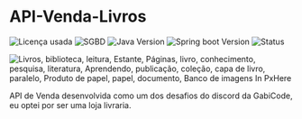 # API-Venda-Livros

![Licença usada](https://img.shields.io/github/license/DaviMacielCavalcante/System_Hospital)
![SGBD](https://img.shields.io/badge/SGBD-MySQL-blue)
![Java Version](https://img.shields.io/badge/Java-11-brightgreen)
![Spring boot Version](https://img.shields.io/badge/Spring%20Boot-2.7.3-brightgreen)
![Status](https://img.shields.io/badge/Status-Finalizado-brightgreen)

<img src="https://c.pxhere.com/images/3e/9a/05686e8fd759c5d01fb96f90bc02-1635093.jpg!d" srcset="https://c.pxhere.com/images/3e/9a/05686e8fd759c5d01fb96f90bc02-1635093.jpg!d" alt="Livros, biblioteca, leitura, Estante, Páginas, livro, conhecimento, pesquisa, literatura, Aprendendo, publicação, coleção, capa de livro, paralelo, Produto de papel, papel, documento, Banco de imagens In PxHere">

 API de Venda desenvolvida como um dos desafios do discord da GabiCode, eu optei por ser uma loja livraria.
